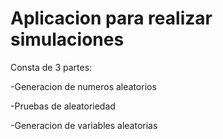 # Aplicacion para realizar simulaciones 
Consta de 3 partes:

-Generacion de numeros aleatorios

-Pruebas de aleatoriedad

-Generacion de variables aleatorias
